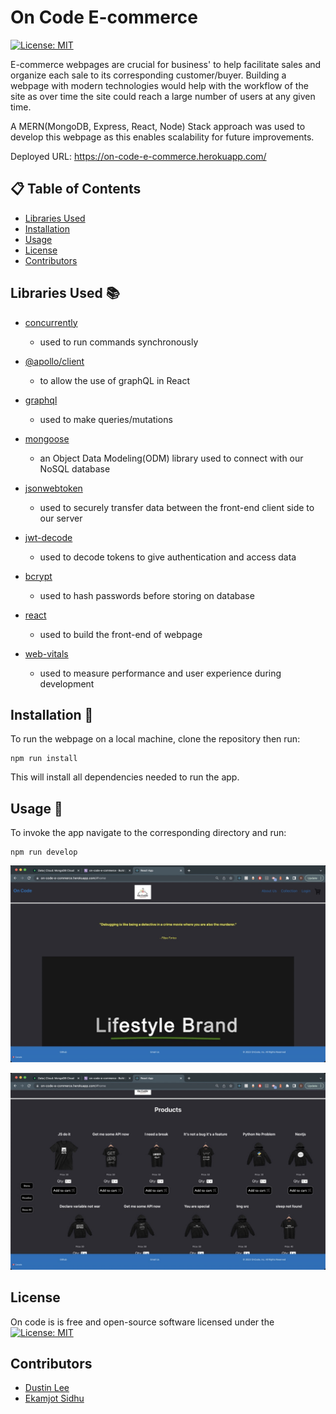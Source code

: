 # On Code E-commerce 
[![License: MIT](https://img.shields.io/badge/License-MIT-yellow.svg)](https://opensource.org/licenses/MIT)

E-commerce webpages are crucial for business' to help facilitate sales and organize each sale to its corresponding customer/buyer. Building a webpage with modern technologies would help with the workflow of the site as over time the site could reach a large number of users at any given time. 

A MERN(MongoDB, Express, React, Node) Stack approach was used to develop this webpage as this enables scalability for future improvements. 

Deployed URL:
https://on-code-e-commerce.herokuapp.com/

## 📋 Table of Contents

- [Libraries Used](#libraries-used-📚)
- [Installation](#installation-💾)
- [Usage](#usage-🤹)
- [License](#license)  
- [Contributors](#contributors)   

## Libraries Used 📚

- [concurrently](https://www.npmjs.com/package/concurrently)
    - used to run commands synchronously 
      
- [@apollo/client](https://www.npmjs.com/package/@apollo/client)
    - to allow the use of graphQL in React  
      
- [graphql](https://www.npmjs.com/package/graphql)
    - used to make queries/mutations
      
- [mongoose](https://www.npmjs.com/package/mongoose)
    - an Object Data Modeling(ODM) library used to connect with our NoSQL database
      
- [jsonwebtoken](https://www.npmjs.com/package/jsonwebtoken)
    - used to securely transfer data between the front-end client side to our server
      
- [jwt-decode](https://www.npmjs.com/package/jwt-decode)
    - used to decode tokens to give authentication and access data
      
- [bcrypt](https://www.npmjs.com/package/bcrypt)
    - used to hash passwords before storing on database
      
- [react](https://www.npmjs.com/package/react)
    - used to build the front-end of webpage
      
- [web-vitals](https://www.npmjs.com/package/web-vitals)
    - used to measure performance and user experience during development
      

## Installation 💾

To run the webpage on a local machine, clone the repository then run:
```
npm run install
```         
This will install all dependencies needed to run the app. 

## Usage 🤹
To invoke the app navigate to the corresponding directory and run:
```
npm run develop
```


![homepage](./client/src/Assets/homepage%20Large.jpeg)

![collections](./client/src/Assets/collections%20Large.jpeg)

## License

On code is  is free and open-source software licensed under the [![License: MIT](https://img.shields.io/badge/License-MIT-yellow.svg)](https://opensource.org/licenses/MIT)


## Contributors 

* [Dustin Lee](https://github.com/DustinLee0)
* [Ekamjot Sidhu](https://github.com/EkamjotSidhu)
<!-- * [Mayank Kalra](https://github.com/MayankKalra96)
* [Andres Chaux](https://github.com/andres192x)
* [Nebiat Nana](https://github.com/NebiatHNana) -->
